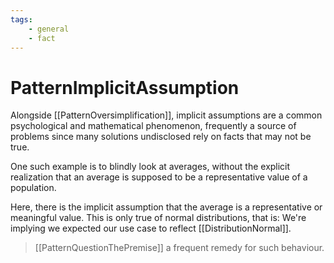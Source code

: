 ```yaml
---
tags:
    - general 
    - fact 
---
```


# PatternImplicitAssumption

Alongside [[PatternOversimplification]], implicit assumptions are a common psychological and mathematical phenomenon, frequently a source of problems since many solutions undisclosed rely on facts that may not be true.

One such example is to blindly look at averages, without the explicit realization that an average is supposed to be a representative value of a population.

Here, there is the implicit assumption that the average is a representative or meaningful value. This is only true of normal distributions, that is: We're implying we expected our use case to reflect [[DistributionNormal]].

> [[PatternQuestionThePremise]] a frequent remedy for such behaviour.
